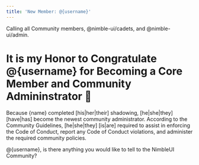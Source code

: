 ```yaml
---
title: 'New Member: @{username}'
---
```


Calling all Community members, @nimble-ui/cadets, and @nimble-ui/admin.

# It is my Honor to Congratulate @{username} for Becoming a Core Member and Community Admininstrator :tada:

Because {name} completed [his|her|their] shadowing, [he|she|they] [have|has] become the newest community administrator.
According to the Community Guidelines, [he|she|they] [is|are] required to assist in enforcing the Code of Conduct, report any Code of Conduct violations, and administer the required community policies.

@{username}, is there anything you would like to tell to the NimbleUI Community?